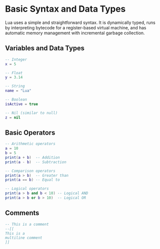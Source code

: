 # Basic Syntax and Data Types

Lua uses a simple and straightforward syntax. It is dynamically typed, runs by interpreting bytecode for a register-based virtual machine, and has automatic memory management with incremental garbage collection.

## Variables and Data Types

```lua
-- Integer
x = 5

-- Float
y = 3.14

-- String
name = "Lua"

-- Boolean
isActive = true

-- Nil (similar to null)
z = nil
```

## Basic Operators

```lua
-- Arithmetic operators
a = 10
b = 5
print(a + b)  -- Addition
print(a - b)  -- Subtraction

-- Comparison operators
print(a > b)  -- Greater than
print(a == b) -- Equal to

-- Logical operators
print(a > b and b < 10) -- Logical AND
print(a > b or b > 10)  -- Logical OR
```

## Comments

```lua
-- This is a comment
--[[
This is a
multiline comment
]]
```

